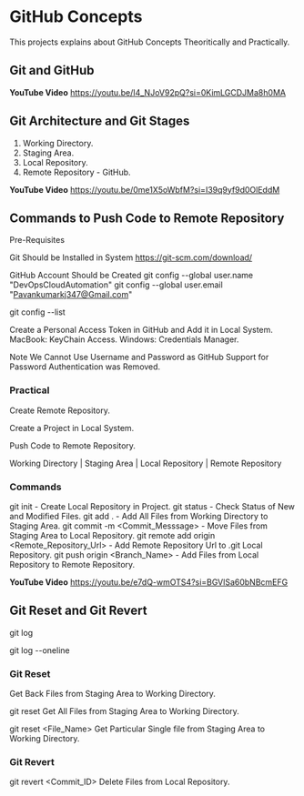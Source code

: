 
# GitHub Concepts
This projects explains about GitHub Concepts Theoritically and Practically.

## Git and GitHub
**YouTube Video**
https://youtu.be/I4_NJoV92pQ?si=0KimLGCDJMa8h0MA

## Git Architecture and Git Stages

1. Working Directory.
2. Staging Area.
3. Local Repository.
4. Remote Repository - GitHub.

**YouTube Video**
https://youtu.be/0me1X5oWbfM?si=I39q9yf9d0OlEddM

## Commands to Push Code to Remote Repository

Pre-Requisites

Git Should be Installed in System
https://git-scm.com/download/

GitHub Account Should be Created
git config --global user.name "DevOpsCloudAutomation"
git config --global user.email "Pavankumarkj347@Gmail.com"

git config --list

Create a Personal Access Token in GitHub and Add it in Local System.
MacBook: KeyChain Access.
Windows: Credentials Manager.

Note
We Cannot Use Username and Password as GitHub Support for Password Authentication was Removed.

### Practical

Create Remote Repository.

Create a Project in Local System.

Push Code to Remote Repository.

Working Directory | Staging Area | Local Repository | Remote Repository

### Commands
git init - Create Local Repository in Project.
git status - Check Status of New and Modified Files.
git add . - Add All Files from Working Directory to Staging Area.
git commit -m <Commit_Messsage> - Move Files from Staging Area to Local Repository.
git remote add origin <Remote_Repository_Url> - Add Remote Repository Url to .git Local Repository.
git push origin <Branch_Name> - Add Files from Local Repository to Remote Repository.

**YouTube Video**
https://youtu.be/e7dQ-wmOTS4?si=BGVlSa60bNBcmEFG

## Git Reset and Git Revert

git log

git log --oneline

### Git Reset

Get Back Files from Staging Area to Working Directory.

git reset
Get All Files from Staging Area to Working Directory.

git reset <File_Name>
Get Particular Single file from Staging Area to Working Directory.

### Git Revert

git revert <Commit_ID>
Delete Files from Local Repository.
